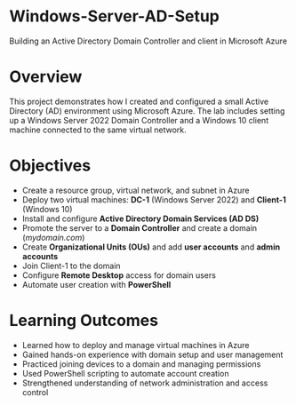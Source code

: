 # Windows-Server-AD-Setup
Building an Active Directory Domain Controller and client in Microsoft Azure 

# Overview
This project demonstrates how I created and configured a small Active Directory (AD) environment using Microsoft Azure.
The lab includes setting up a Windows Server 2022 Domain Controller and a Windows 10 client machine connected to the same virtual network.

# Objectives
<ul>
  <li>Create a resource group, virtual network, and subnet in Azure</li>
  <li>Deploy two virtual machines: <strong>DC-1</strong> (Windows Server 2022) and <strong>Client-1</strong> (Windows 10)</li>
  <li>Install and configure <strong>Active Directory Domain Services (AD DS)</strong></li>
  <li>Promote the server to a <strong>Domain Controller</strong> and create a domain (<em>mydomain.com</em>)</li>
  <li>Create <strong>Organizational Units (OUs)</strong> and add <strong>user accounts</strong> and <strong>admin accounts</strong></li>
  <li>Join Client-1 to the domain</li>
  <li>Configure <strong>Remote Desktop</strong> access for domain users</li>
  <li>Automate user creation with <strong>PowerShell</strong></li>
</ul>

# Learning Outcomes
<ul>
  <li>Learned how to deploy and manage virtual machines in Azure</li>
  <li>Gained hands-on experience with domain setup and user management</li>
  <li>Practiced joining devices to a domain and managing permissions</li>
  <li>Used PowerShell scripting to automate account creation</li>
  <li>Strengthened understanding of network administration and access control</li>
</ul>
